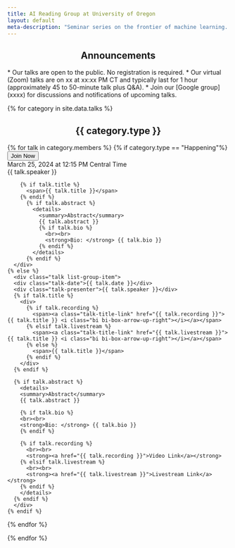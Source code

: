 ```yaml
---
title: AI Reading Group at University of Oregon
layout: default
meta-description: "Seminar series on the frontier of machine learning. Open to public every XXX x:xx-x:xx pm. Recordings are available to the public. "
---
```


<!-- <img src="/images/f2023i.png" width="100%" style="border-radius:10px"> -->

<div align="center">
    <h2>Announcements</h2>
</div>


<div class="announcement-group" markdown="1">
   * Our talks are open to the public. No registration is required.
   * Our virtual (Zoom) talks are on xx at xx:xx PM CT and typically last for 1 hour (approximately 45 to 50-minute talk plus Q&A).
   * Join our [Google group](xxxx) for discussions and notifications of upcoming talks. 
<!--    * Visit this site at the scheduled time to attend. If you are not affiliated with Vanderbilt, request your access [here](https://forms.gle/zijM9mau411Sx5M78). -->
</div>

{% for category in site.data.talks %}

<div align="center">
    <h2>{{ category.type }}</h2>
</div>





<div class="talk-list">
  {% for talk in category.members %}
    {% if category.type == "Happening"%}
      <div class="talk current-talk-group"> 
        <div class="current-talk-join-button"><button class="button1" role="button" type="submit" onclick="location.href='https://vanderbilt.zoom.us/j/94680589561'">Join Now</button></div>
        <div class='talk-today'>March 25, 2024 at 12:15 PM Central Time</div>
        <div class="talk-presenter">{{ talk.speaker }}</div>
        
        {% if talk.title %}
          <span>{{ talk.title }}</span>
        {% endif %}
          {% if talk.abstract %}
            <details>
              <summary>Abstract</summary>
              {{ talk.abstract }}
              {% if talk.bio %}
                <br><br>
                <strong>Bio: </strong> {{ talk.bio }}
              {% endif %}
            </details>
          {% endif %}
      </div>
    {% else %}
      <div class="talk list-group-item">
      <div class="talk-date">{{ talk.date }}</div>
      <div class="talk-presenter">{{ talk.speaker }}</div>
      {% if talk.title %}
        <div> 
          {% if talk.recording %}
            <span><a class="talk-title-link" href="{{ talk.recording }}">{{ talk.title }} <i class="bi bi-box-arrow-up-right"></i></a></span>
          {% elsif talk.livestream %}
            <span><a class="talk-title-link" href="{{ talk.livestream }}">{{ talk.title }} <i class="bi bi-box-arrow-up-right"></i></a></span>
          {% else %}
            <span>{{ talk.title }}</span>
          {% endif %}
        </div>
      {% endif %}
      
      {% if talk.abstract %}
        <details>
        <summary>Abstract</summary>
        {{ talk.abstract }}

        {% if talk.bio %}
        <br><br>
        <strong>Bio: </strong> {{ talk.bio }}
        {% endif %}

        {% if talk.recording %}
          <br><br>
          <strong><a href="{{ talk.recording }}">Video Link</a></strong>
        {% elsif talk.livestream %}
          <br><br>
          <strong><a href="{{ talk.livestream }}">Livestream Link</a></strong>
        {% endif %}
        </details>
      {% endif %}
      </div>
    {% endif %}
  {% endfor %}
  
</div>
{% endfor %}



